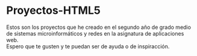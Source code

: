 # Proyectos-HTML5
Estos son los proyectos que he creado en el segundo año de grado medio de sistemas microinformáticos y redes en la asignatura de aplicaciones web.  
Espero que te gusten y te puedan ser de ayuda o de inspiracción.
